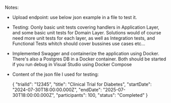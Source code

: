 Notes:
	
- Upload endpoint: use below json example in a file to test it.

- Testing: Oonly basic unit tests covering handlers in Application Layer, and some basic unit tests for Domain Layer. 
Solutions would of course need more unit tests for each layer, as well as Integration tests, and Functional Tests whitch should cover bussines use cases etc...

- Implemented Swagger and containerize the application using Docker. There's also a Postgres DB in a Docker container. Both should be started if you run debug in Visual Studio
using Docker Compose

- Content of the json file I used for testing:
  
	{
	  "trialId": "12345",
	  "title": "Clinical Trial for Diabetes",
  	  "startDate": "2024-07-30T18:00:00.000Z",
          "endDate": "2025-07-30T18:00:00.000Z",
	  "participants": 100,
	  "status": "Completed"
	}
